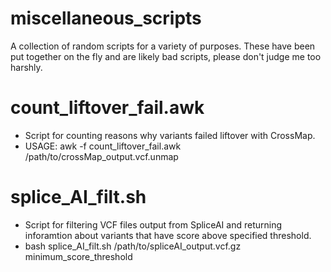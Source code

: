 # miscellaneous_scripts
A collection of random scripts for a variety of purposes.
These have been put together on the fly and are likely bad scripts, please don't judge me too harshly.

# count_liftover_fail.awk
- Script for counting reasons why variants failed liftover with CrossMap. 
- USAGE: awk -f count_liftover_fail.awk /path/to/crossMap_output.vcf.unmap

# splice_AI_filt.sh
- Script for filtering VCF files output from SpliceAI and returning inforamtion about variants that have score above specified threshold.
- bash splice_AI_filt.sh /path/to/spliceAI_output.vcf.gz minimum_score_threshold
